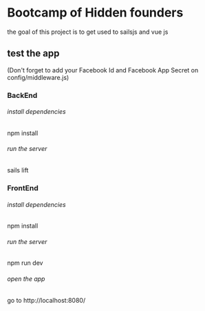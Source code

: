 # Bootcamp of Hidden founders

the goal of this project is to get used to sailsjs and vue js

## test the app

(Don't forget to add your Facebook Id and Facebook App Secret on config/middleware.js)

### BackEnd

###### install dependencies
npm install

###### run the server
sails lift

### FrontEnd

###### install dependencies
npm install

###### run the server
npm run dev

###### open the app
go to http://localhost:8080/